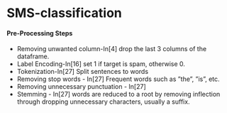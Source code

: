 # SMS-classification

#### Pre-Processing Steps

- Removing unwanted column-In[4] drop the last 3 columns of the dataframe.
- Label Encoding-In[16] set 1 if target is spam, otherwise 0.
- Tokenization-In[27] Split sentences to words
- Removing stop words - In[27] Frequent words such as ”the”, ”is”, etc.
- Removing unnecessary punctuation - In[27]
- Stemming - In[27] words are reduced to a root by removing inflection through dropping unnecessary characters, usually a suffix.


